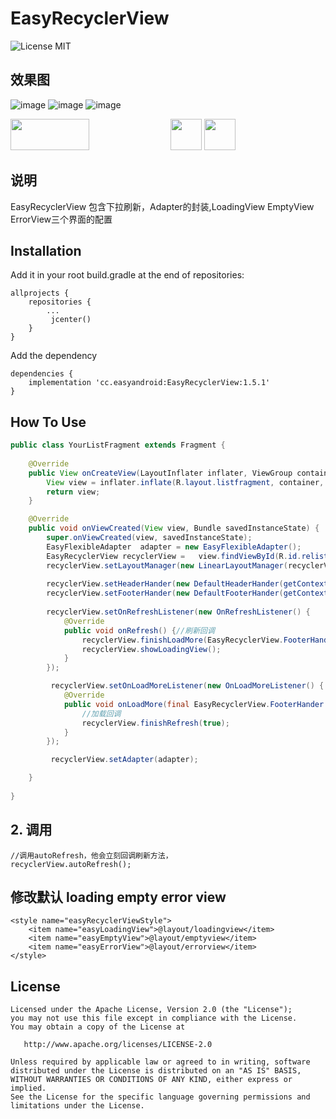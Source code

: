 EasyRecyclerView
==========

![License MIT](https://img.shields.io/badge/Apache-2.0-brightgreen)

## 效果图
![image](https://raw.githubusercontent.com/easyandroid-cc/EasyRecyclerView/master/images/1.gif)
![image](https://raw.githubusercontent.com/easyandroid-cc/EasyRecyclerView/master/images/2.gif)
![image](https://raw.githubusercontent.com/easyandroid-cc/EasyRecyclerView/master/images/3.gif)

<img src="https://raw.githubusercontent.com/easyandroid-cc/EasyRecyclerView/master/images/1.gif" width="50%" height="50"/>
<img src="https://raw.githubusercontent.com/easyandroid-cc/EasyRecyclerView/master/images/1.gif" width="50" height="50"/>
<img src="https://raw.githubusercontent.com/easyandroid-cc/EasyRecyclerView/master/images/1.gif" width="50" height="50"/>
 
## 说明
EasyRecyclerView 包含下拉刷新，Adapter的封装,LoadingView EmptyView ErrorView三个界面的配置 

## Installation

Add it in your root build.gradle at the end of repositories:
```
allprojects {
    repositories {
        ...
         jcenter()
    }
}
```


Add the dependency
```
dependencies {
    implementation 'cc.easyandroid:EasyRecyclerView:1.5.1'
}
```

## How To Use

```java
public class YourListFragment extends Fragment {
    
    @Override
    public View onCreateView(LayoutInflater inflater, ViewGroup container, Bundle savedInstanceState) {
        View view = inflater.inflate(R.layout.listfragment, container, false);
        return view;
    }

    @Override
    public void onViewCreated(View view, Bundle savedInstanceState) {
        super.onViewCreated(view, savedInstanceState);
        EasyFlexibleAdapter  adapter = new EasyFlexibleAdapter();
        EasyRecyclerView recyclerView =   view.findViewById(R.id.relist);
        recyclerView.setLayoutManager(new LinearLayoutManager(recyclerView.getContext()));
   
        recyclerView.setHeaderHander(new DefaultHeaderHander(getContext()));//设置刷新的view，可以自定义
        recyclerView.setFooterHander(new DefaultFooterHander(getContext()));//设置加载的view，可以自定义
       
        recyclerView.setOnRefreshListener(new OnRefreshListener() {
            @Override
            public void onRefresh() {//刷新回调
                recyclerView.finishLoadMore(EasyRecyclerView.FooterHander.LOADSTATUS_COMPLETED);
                recyclerView.showLoadingView();
            }
        });

         recyclerView.setOnLoadMoreListener(new OnLoadMoreListener() {
            @Override
            public void onLoadMore(final EasyRecyclerView.FooterHander loadMoreView) {
                //加载回调
                recyclerView.finishRefresh(true);
            }
        });

         recyclerView.setAdapter(adapter);

    }
 
}

```

 
## 2. 调用

    //调用autoRefresh，他会立刻回调刷新方法，
    recyclerView.autoRefresh();


## 修改默认 loading empty error view

    <style name="easyRecyclerViewStyle">
        <item name="easyLoadingView">@layout/loadingview</item>
        <item name="easyEmptyView">@layout/emptyview</item>
        <item name="easyErrorView">@layout/errorview</item>
    </style>
License
-------

```
Licensed under the Apache License, Version 2.0 (the "License");
you may not use this file except in compliance with the License.
You may obtain a copy of the License at

   http://www.apache.org/licenses/LICENSE-2.0

Unless required by applicable law or agreed to in writing, software
distributed under the License is distributed on an "AS IS" BASIS,
WITHOUT WARRANTIES OR CONDITIONS OF ANY KIND, either express or implied.
See the License for the specific language governing permissions and
limitations under the License.



